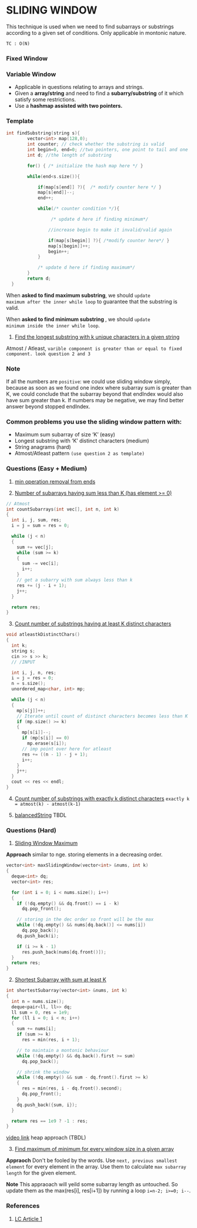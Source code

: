 # SLIDING WINDOW

This technique is used when we need to find subarrays or substrings according to a given set of conditions. Only applicable in montonic nature.

<code>TC : O(N) </code>

### Fixed Window

### Variable Window

- Applicable in questions relating to arrays and strings.
- Given a <b>array/string</b> and need to find a <b>subarry/substring</b> of it which satisfy some restrictions.
- Use a <b>hashmap assisted with two pointers.</b>

### Template

```cpp
int findSubstring(string s){
        vector<int> map(128,0);
        int counter; // check whether the substring is valid
        int begin=0, end=0; //two pointers, one point to tail and one  head
        int d; //the length of substring

        for() { /* initialize the hash map here */ }

        while(end<s.size()){

            if(map[s[end]] ?){  /* modify counter here */ }
            map[s[end]]--;
            end++;

            while(/* counter condition */){

                 /* update d here if finding minimum*/

                //increase begin to make it invalid/valid again

                if(map[s[begin]] ?){ /*modify counter here*/ }
                map[s[begin]]++;
                begin++;
            }

            /* update d here if finding maximum*/
        }
        return d;
  }
```

When <b>asked to find maximum substring</b>, we should <code>update maximum after the inner while loop</code> to guarantee that the substring is valid.

When <b>asked to find minimum substring </b>, we should <code>update minimum inside the inner while loop</code>.

1. [Find the longest substring with k unique characters in a given string](https://www.geeksforgeeks.org/find-the-longest-substring-with-k-unique-characters-in-a-given-string/)

Atmost / Atleast, `varible component is greater than or equal to fixed component. look question 2 and 3`

### Note

If all the numbers are `positive`: we could use sliding window simply, because as soon as we found one index where subarray sum is greater than K, we could conclude that the subarray beyond that endIndex would also have sum greater than k.
If numbers may be negative, we may find better answer beyond stopped endIndex.

### Common problems you use the sliding window pattern with:

- Maximum sum subarray of size ‘K’ (easy)
- Longest substring with ‘K’ distinct characters (medium)
- String anagrams (hard)
- Atmost/Atleast pattern `(use question 2 as template)`

### Questions (Easy + Medium)

1. [min operation removal from ends](https://leetcode.com/problems/minimum-operations-to-reduce-x-to-zero/)

2. [Number of subarrays having sum less than K (has element >= 0)](https://www.geeksforgeeks.org/number-subarrays-sum-less-k/)

```cpp
// Atmost
int countSubarrays(int vec[], int n, int k)
{
  int i, j, sum, res;
  i = j = sum = res = 0;

  while (j < n)
  {
    sum += vec[j];
    while (sum >= k)
    {
      sum -= vec[i];
      i++;
    }
    // get a subarry with sum always less than k
    res += (j - i + 1);
    j++;
  }

  return res;
}
```

3. [Count number of substrings having at least K distinct characters](https://www.geeksforgeeks.org/count-number-of-substrings-having-at-least-k-distinct-characters/)

```cpp
void atleastkDistinctChars()
{
  int k;
  string s;
  cin >> s >> k;
  // /INPUT

  int i, j, n, res;
  i = j = res = 0;
  n = s.size();
  unordered_map<char, int> mp;

  while (j < n)
  {
    mp[s[j]]++;
    // Iterate until count of distinct characters becomes less than K
    if (mp.size() >= k)
    {
      mp[s[i]]--;
      if (mp[s[i]] == 0)
        mp.erase(s[i]);
      // imp point over here for atleast
      res += ((n - 1) - j + 1);
      i++;
    }
    j++;
  }
  cout << res << endl;
}
```

4. [Count number of substrings with exactly k distinct characters](https://www.geeksforgeeks.org/count-number-of-substrings-with-exactly-k-distinct-characters/)
   `exactly k = atmost(k) - atmost(k-1)`

5. [balancedString](https://leetcode.com/problems/replace-the-substring-for-balanced-string/description/)
   TBDL

### Questions (Hard)

1. [Sliding Window Maximum](https://leetcode.com/problems/sliding-window-maximum/description/)

**Approach**
similar to nge. storing elements in a decreasing order.

```cpp
vector<int> maxSlidingWindow(vector<int> &nums, int k)
{
  deque<int> dq;
  vector<int> res;

  for (int i = 0; i < nums.size(); i++)
  {
    if (!dq.empty() && dq.front() == i - k)
      dq.pop_front();

    // storing in the dec order so front will be the max
    while (!dq.empty() && nums[dq.back()] <= nums[i])
      dq.pop_back();
    dq.push_back(i);

    if (i >= k - 1)
      res.push_back(nums[dq.front()]);
  }
  return res;
}

```

2. [Shortest Subarray with sum at least K](https://leetcode.com/problems/shortest-subarray-with-sum-at-least-k/description/)

```cpp
int shortestSubarray(vector<int> &nums, int k)
{
  int n = nums.size();
  deque<pair<ll, ll>> dq;
  ll sum = 0, res = 1e9;
  for (ll i = 0; i < n; i++)
  {
    sum += nums[i];
    if (sum >= k)
      res = min(res, i + 1);

    // to maintain a montonic behaviour
    while (!dq.empty() && dq.back().first >= sum)
      dq.pop_back();

    // shrink the window
    while (!dq.empty() && sum - dq.front().first >= k)
    {
      res = min(res, i - dq.front().second);
      dq.pop_front();
    }
    dq.push_back({sum, i});
  }

  return res == 1e9 ? -1 : res;
}
```

[video link](https://www.youtube.com/watch?v=K0NgGYEAkA4)
heap approach (TBDL)

3. [Find maximum of minimum for every window size in a given array](https://www.geeksforgeeks.org/find-the-maximum-of-minimums-for-every-window-size-in-a-given-array/)

**Appraoch**
Don't be fooled by the words. Use `next, previous smallest element` for every element in the array. Use them to calculate `max subarray length` for the given element.

**Note**
This appraoach will yeild some subarray length as untouched. So update them as the max(res[i], res[i+1]) by running a loop `i=n-2; i>=0; i--`.

### References

1. [LC Article 1](https://leetcode.com/problems/subarrays-with-k-different-integers/solutions/235235/C++Java-with-picture-prefixed-sliding-window/)
